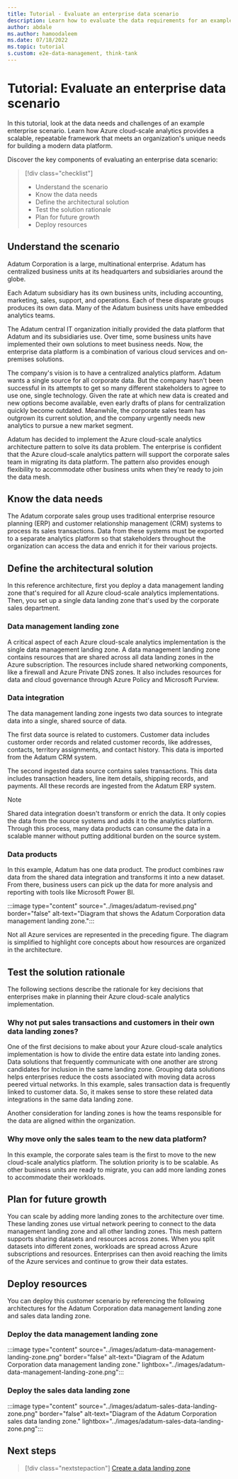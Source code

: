 ```yaml
---
title: Tutorial - Evaluate an enterprise data scenario
description: Learn how to evaluate the data requirements for an example enterprise scenario. Learn how Azure cloud-scale analytics provides a scalable, repeatable framework that meets an organization's unique needs for building a modern data platform.
author: abdale
ms.author: hamoodaleem
ms.date: 07/18/2022
ms.topic: tutorial
s.custom: e2e-data-management, think-tank
---
```


# Tutorial: Evaluate an enterprise data scenario

In this tutorial, look at the data needs and challenges of an example enterprise scenario. Learn how Azure cloud-scale analytics provides a scalable, repeatable framework that meets an organization's unique needs for building a modern data platform.

Discover the key components of evaluating an enterprise data scenario:

> [!div class="checklist"]
>
> - Understand the scenario
> - Know the data needs
> - Define the architectural solution
> - Test the solution rationale
> - Plan for future growth
> - Deploy resources

## Understand the scenario

Adatum Corporation is a large, multinational enterprise. Adatum has centralized business units at its headquarters and subsidiaries around the globe.

Each Adatum subsidiary has its own business units, including accounting, marketing, sales, support, and operations. Each of these disparate groups produces its own data. Many of the Adatum business units have embedded analytics teams.

The Adatum central IT organization initially provided the data platform that Adatum and its subsidiaries use. Over time, some business units have implemented their own solutions to meet business needs. Now, the enterprise data platform is a combination of various cloud services and on-premises solutions.

The company's vision is to have a centralized analytics platform. Adatum wants a single source for all corporate data. But the company hasn't been successful in its attempts to get so many different stakeholders to agree to use one, single technology. Given the rate at which new data is created and new options become available, even early drafts of plans for centralization quickly become outdated. Meanwhile, the corporate sales team has outgrown its current solution, and the company urgently needs new analytics to pursue a new market segment.

Adatum has decided to implement the Azure cloud-scale analytics architecture pattern to solve its data problem. The enterprise is confident that the Azure cloud-scale analytics pattern will support the corporate sales team in migrating its data platform. The pattern also provides enough flexibility to accommodate other business units when they're ready to join the data mesh.

## Know the data needs

The Adatum corporate sales group uses traditional enterprise resource planning (ERP) and customer relationship management (CRM) systems to process its sales transactions. Data from these systems must be exported to a separate analytics platform so that stakeholders throughout the organization can access the data and enrich it for their various projects.

## Define the architectural solution

In this reference architecture, first you deploy a data management landing zone that's required for all Azure cloud-scale analytics implementations. Then, you set up a single data landing zone that's used by the corporate sales department.

### Data management landing zone

A critical aspect of each Azure cloud-scale analytics implementation is the single data management landing zone. A data management landing zone contains resources that are shared across all data landing zones in the Azure subscription. The resources include shared networking components, like a firewall and Azure Private DNS zones. It also includes resources for data and cloud governance through Azure Policy and Microsoft Purview.

### Data integration

The data management landing zone ingests two data sources to integrate data into a single, shared source of data.

The first data source is related to customers. Customer data includes customer order records and related customer records, like addresses, contacts, territory assignments, and contact history. This data is imported from the Adatum CRM system.

The second ingested data source contains sales transactions. This data includes transaction headers, line item details, shipping records, and payments. All these records are ingested from the Adatum ERP system.

> [!NOTE]
> Shared data integration doesn't transform or enrich the data. It only copies the data from the source systems and adds it to the analytics platform. Through this process, many data products can consume the data in a scalable manner without putting additional burden on the source system.

### Data products

In this example, Adatum has one data product. The product combines raw data from the shared data integration and transforms it into a new dataset. From there, business users can pick up the data for more analysis and reporting with tools like Microsoft Power BI.

:::image type="content" source="../images/adatum-revised.png" border="false" alt-text="Diagram that shows the Adatum Corporation data management landing zone.":::

Not all Azure services are represented in the preceding figure. The diagram is simplified to highlight core concepts about how resources are organized in the architecture.

## Test the solution rationale

The following sections describe the rationale for key decisions that enterprises make in planning their Azure cloud-scale analytics implementation.

### Why not put sales transactions and customers in their own data landing zones?

One of the first decisions to make about your Azure cloud-scale analytics implementation is how to divide the entire data estate into landing zones. Data solutions that frequently communicate with one another are strong candidates for inclusion in the same landing zone. Grouping data solutions helps enterprises reduce the costs associated with moving data across peered virtual networks. In this example, sales transaction data is frequently linked to customer data. So, it makes sense to store these related data integrations in the same data landing zone.

Another consideration for landing zones is how the teams responsible for the data are aligned within the organization.

### Why move only the sales team to the new data platform?

In this example, the corporate sales team is the first to move to the new cloud-scale analytics platform. The solution priority is to be scalable. As other business units are ready to migrate, you can add more landing zones to accommodate their workloads.

## Plan for future growth

You can scale by adding more landing zones to the architecture over time. These landing zones use virtual network peering to connect to the data management landing zone and all other landing zones. This mesh pattern supports sharing datasets and resources across zones. When you split datasets into different zones, workloads are spread across Azure subscriptions and resources. Enterprises can then avoid reaching the limits of the Azure services and continue to grow their data estates.

## Deploy resources

You can deploy this customer scenario by referencing the following architectures for the Adatum Corporation data management landing zone and sales data landing zone.

### Deploy the data management landing zone

:::image type="content" source="../images/adatum-data-management-landing-zone.png" border="false" alt-text="Diagram of the Adatum Corporation data management landing zone." lightbox="../images/adatum-data-management-landing-zone.png":::

### Deploy the sales data landing zone

:::image type="content" source="../images/adatum-sales-data-landing-zone.png" border="false" alt-text="Diagram of the Adatum Corporation sales data landing zone." lightbox="../images/adatum-sales-data-landing-zone.png":::

## Next steps

> [!div class="nextstepaction"]
> [Create a data landing zone](tutorial-create-data-landing-zone.md)
